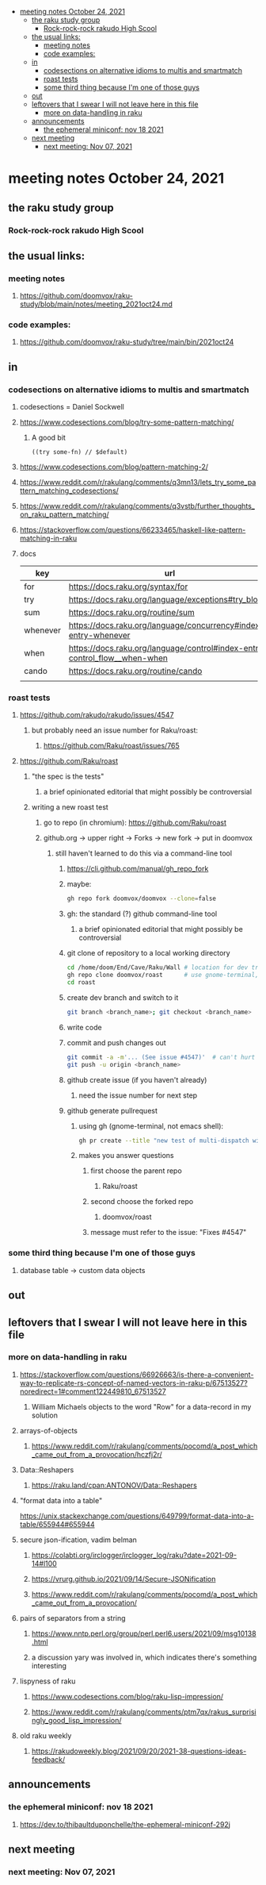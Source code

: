 - [meeting notes October 24, 2021](#org4b9f31c)
  - [the raku study group](#orgb40633e)
    - [Rock-rock-rock rakudo High Scool](#orgb840f2b)
  - [the usual links:](#org5f810f0)
    - [meeting notes](#org87daf3f)
    - [code examples:](#orgadb096c)
  - [in](#org4bf4bb2)
    - [codesections on alternative idioms to multis and smartmatch](#org63c7557)
    - [roast tests](#orge4f9d0c)
    - [some third thing because I'm one of those guys](#orgab89be2)
  - [out](#orgb541043)
  - [leftovers that I swear I will not leave here in this file](#org651d4e7)
    - [more on data-handling in raku](#org4b76586)
  - [announcements](#orgac1dc03)
    - [the ephemeral miniconf: nov 18 2021](#org79c6826)
  - [next meeting](#org9e15bde)
    - [next meeting: Nov 07, 2021](#orgfceff0a)


<a id="org4b9f31c"></a>

# meeting notes October 24, 2021


<a id="orgb40633e"></a>

## the raku study group


<a id="orgb840f2b"></a>

### Rock-rock-rock rakudo High Scool


<a id="org5f810f0"></a>

## the usual links:


<a id="org87daf3f"></a>

### meeting notes

1.  <https://github.com/doomvox/raku-study/blob/main/notes/meeting_2021oct24.md>


<a id="orgadb096c"></a>

### code examples:

1.  <https://github.com/doomvox/raku-study/tree/main/bin/2021oct24>


<a id="org4bf4bb2"></a>

## in


<a id="org63c7557"></a>

### codesections on alternative idioms to multis and smartmatch

1.  codesections = Daniel Sockwell

2.  <https://www.codesections.com/blog/try-some-pattern-matching/>

    1.  A good bit
    
        ```perl6
        ((try some-fn) // $default)
        ```

3.  <https://www.codesections.com/blog/pattern-matching-2/>

4.  <https://www.reddit.com/r/rakulang/comments/q3mn13/lets_try_some_pattern_matching_codesections/>

5.  <https://www.reddit.com/r/rakulang/comments/q3vstb/further_thoughts_on_raku_pattern_matching/>

6.  <https://stackoverflow.com/questions/66233465/haskell-like-pattern-matching-in-raku>

7.  docs

    | key      | url                                                                          |  |
    |-------- |---------------------------------------------------------------------------- |--- |
    | for      | <https://docs.raku.org/syntax/for>                                           |  |
    | try      | <https://docs.raku.org/language/exceptions#try_blocks>                       |  |
    | sum      | <https://docs.raku.org/routine/sum>                                          |  |
    | whenever | <https://docs.raku.org/language/concurrency#index-entry-whenever>            |  |
    | when     | <https://docs.raku.org/language/control#index-entry-control_flow__when-when> |  |
    | cando    | <https://docs.raku.org/routine/cando>                                        |  |
    |          |                                                                              |  |


<a id="orge4f9d0c"></a>

### roast tests

1.  <https://github.com/rakudo/rakudo/issues/4547>

    1.  but probably need an issue number for Raku/roast:
    
        1.  <https://github.com/Raku/roast/issues/765>

2.  <https://github.com/Raku/roast>

    1.  "the spec is the tests"
    
        1.  a brief opinionated editorial that might possibly be controversial
    
    2.  writing a new roast test
    
        1.  go to repo (in chromium): <https://github.com/Raku/roast>
        
        2.  github.org -> upper right -> Forks -> new fork -> put in doomvox
        
            1.  still haven't learned to do this via a command-line tool
            
                1.  <https://cli.github.com/manual/gh_repo_fork>
                
                2.  maybe:
                
                    ```sh
                    gh repo fork doomvox/doomvox --clone=false
                    ```
                
                3.  gh: the standard (?) github command-line tool
                
                    1.  a brief opinionated editorial that might possibly be controversial
                
                4.  git clone of repository to a local working directory
                
                    ```sh
                    cd /home/doom/End/Cave/Raku/Wall # location for dev trees
                    gh repo clone doomvox/roast      # use gnome-terminal, not emacs shell 
                    cd roast
                    ```
                
                5.  create dev branch and switch to it
                
                    ```sh
                    git branch <branch_name>; git checkout <branch_name>
                    ```
                
                6.  write code
                
                7.  commit and push changes out
                
                    ```sh
                    git commit -a -m'... (See issue #4547)'  # can't hurt to include issue number
                    git push -u origin <branch_name>
                    ```
                
                8.  github create issue (if you haven't already)
                
                    1.  need the issue number for next step
                
                9.  github generate pullrequest
                
                    1.  using gh (gnome-terminal, not emacs shell):
                    
                        ```sh
                        gh pr create --title "new test of multi-dispatch with where clauses" --body "Fixes #4547"
                        ```
                    
                    2.  makes you answer questions
                    
                        1.  first choose the parent repo
                        
                            1.  Raku/roast
                        
                        2.  second choose the forked repo
                        
                            1.  doomvox/roast
                        
                        3.  message must refer to the issue: "Fixes #4547"


<a id="orgab89be2"></a>

### some third thing because I'm one of those guys

1.  database table -> custom data objects


<a id="orgb541043"></a>

## out


<a id="org651d4e7"></a>

## leftovers that I swear I will not leave here in this file


<a id="org4b76586"></a>

### more on data-handling in raku

1.  <https://stackoverflow.com/questions/66926663/is-there-a-convenient-way-to-replicate-rs-concept-of-named-vectors-in-raku-p/67513527?noredirect=1#comment122449810_67513527>

    1.  William Michaels objects to the word "Row" for a data-record in my solution

2.  arrays-of-objects

    1.  <https://www.reddit.com/r/rakulang/comments/pocomd/a_post_which_came_out_from_a_provocation/hczfj2r/>

3.  Data::Reshapers

    1.  <https://raku.land/cpan:ANTONOV/Data::Reshapers>

4.  "format data into a table"

    <https://unix.stackexchange.com/questions/649799/format-data-into-a-table/655944#655944>

5.  secure json-ification, vadim belman

    1.  <https://colabti.org/irclogger/irclogger_log/raku?date=2021-09-14#l100>
    
    2.  <https://vrurg.github.io/2021/09/14/Secure-JSONification>
    
    3.  <https://www.reddit.com/r/rakulang/comments/pocomd/a_post_which_came_out_from_a_provocation/>

6.  pairs of separators from a string

    1.  <https://www.nntp.perl.org/group/perl.perl6.users/2021/09/msg10138.html>
    
    2.  a discussion yary was involved in, which indicates there's something interesting

7.  lispyness of raku

    1.  <https://www.codesections.com/blog/raku-lisp-impression/>
    
    2.  <https://www.reddit.com/r/rakulang/comments/ptm7qx/rakus_surprisingly_good_lisp_impression/>

8.  old raku weekly

    1.  <https://rakudoweekly.blog/2021/09/20/2021-38-questions-ideas-feedback/>


<a id="orgac1dc03"></a>

## announcements


<a id="org79c6826"></a>

### the ephemeral miniconf: nov 18 2021

1.  <https://dev.to/thibaultduponchelle/the-ephemeral-miniconf-292j>


<a id="org9e15bde"></a>

## next meeting


<a id="orgfceff0a"></a>

### next meeting: Nov 07, 2021
